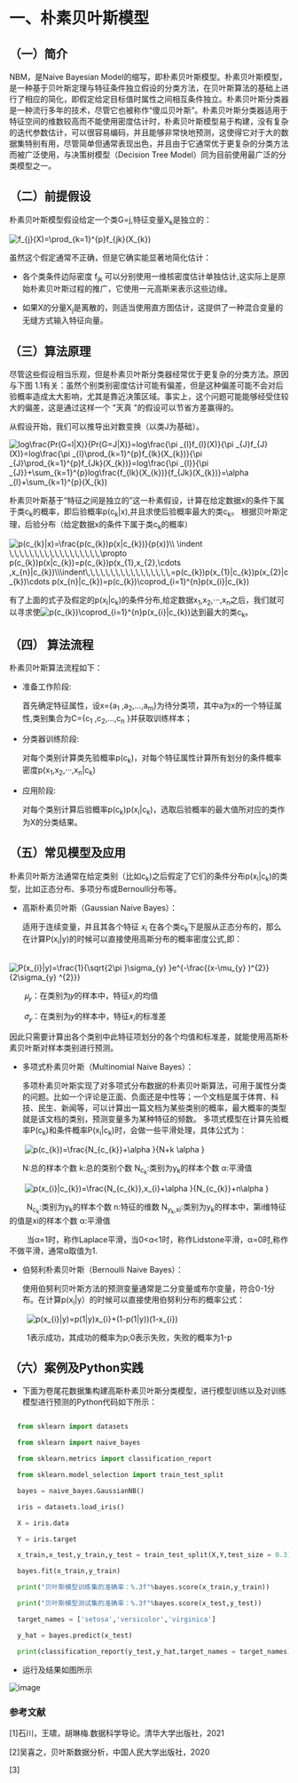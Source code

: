 # 一、朴素贝叶斯模型


## （一）简介


NBM，是Naive Bayesian Model的缩写，即朴素贝叶斯模型。朴素贝叶斯模型，是一种基于贝叶斯定理与特征条件独立假设的分类方法，在贝叶斯算法的基础上进行了相应的简化，即假定给定目标值时属性之间相互条件独立。朴素贝叶斯分类器是一种流行多年的技术，尽管它也被称作“傻瓜贝叶斯”。朴素贝叶斯分类器适用于特征空间的维数较高而不能使用密度估计时，朴素贝叶斯模型易于构建，没有复杂的迭代参数估计，可以很容易编码，并且能够非常快地预测，这使得它对于大的数据集特别有用，尽管简单但通常表现出色，并且由于它通常优于更复杂的分类方法而被广泛使用，与决策树模型（Decision Tree Model）同为目前使用最广泛的分类模型之一。
  
  
## （二）前提假设

朴素贝叶斯模型假设给定一个类G=j,特征变量X<sub>k</sub>是独立的：

<img src="https://latex.codecogs.com/svg.image?f_{j}(X)=\prod_{k=1}^{p}f_{jk}(X_{k})" title="f_{j}(X)=\prod_{k=1}^{p}f_{jk}(X_{k})" />

虽然这个假定通常不正确，但是它确实能显著地简化估计：

* 各个类条件边际密度 f<sub>jk</sub> 可以分别使用一维核密度估计单独估计,这实际上是原始朴素贝叶斯过程的推广，它使用一元高斯来表示这些边缘。

* 如果X的分量X<sub>j</sub>是离散的，则适当使用直方图估计，这提供了一种混合变量的无缝方式输入特征向量。


## （三）算法原理

尽管这些假设相当乐观，但是朴素贝叶斯分类器经常优于更复杂的分类方法。原因与下图 1.1有关：虽然个别类别密度估计可能有偏差，但是这种偏差可能不会对后验概率造成太大影响，尤其是靠近决策区域。事实上，这个问题可能能够经受住较大的偏差，这是通过这样一个 "天真 "的假设可以节省方差赢得的。

从假设开始，我们可以推导出对数变换（以类J为基础）。

<img src="https://latex.codecogs.com/svg.image?log\frac{Pr(G=l|X)}{Pr(G=J|X)}=log\frac{\pi&space;_{l}f_{l}(X)}{\pi&space;_{J}f_{J}(X)}=log\frac{\pi&space;_{l}\prod_{k=1}^{p}f_{lk}(X_{k})}{\pi&space;_{J}\prod_{k=1}^{p}f_{Jk}(X_{k})}=log\frac{\pi&space;_{l}}{\pi&space;_{J}}&plus;\sum_{k=1}^{p}log\frac{f_{lk}(X_{k})}{f_{Jk}(X_{k})}=\alpha&space;_{l}&plus;\sum_{k=1}^{p}(X_{k})&space;&space;&space;&space;&space;&space;&space;&space;&space;&space;&space;&space;&space;&space;&space;&space;&space;&space;&space;&space;&space;&space;&space;&space;&space;&space;&space;&space;&space;&space;&space;&space;&space;&space;&space;&space;&space;&space;&space;&space;&space;" title="log\frac{Pr(G=l|X)}{Pr(G=J|X)}=log\frac{\pi _{l}f_{l}(X)}{\pi _{J}f_{J}(X)}=log\frac{\pi _{l}\prod_{k=1}^{p}f_{lk}(X_{k})}{\pi _{J}\prod_{k=1}^{p}f_{Jk}(X_{k})}=log\frac{\pi _{l}}{\pi _{J}}+\sum_{k=1}^{p}log\frac{f_{lk}(X_{k})}{f_{Jk}(X_{k})}=\alpha _{l}+\sum_{k=1}^{p}(X_{k}) " />

朴素贝叶斯基于“特征之间是独立的”这一朴素假设，计算在给定数据x的条件下属于类c<sub>k</sub>的概率，即后验概率p(c<sub>k</sub>|x),并且求使后验概率最大的类c<sub>k</sub>。
根据贝叶斯定理，后验分布（给定数据x的条件下属于类c<sub>k</sub>的概率）


<img src="https://latex.codecogs.com/svg.image?p(c_{k}|x)=\frac{p(c_{k})p(x|c_{k})}{p(x)}\\&space;\indent&space;\,\,\,\,\,\,\,\,\,\,\,\,\,\,\,\,\,\,\propto&space;p(c_{k})p(x|c_{k})=p(c_{k})p(x_{1},x_{2},\cdots&space;,x_{n}|c_{k})\\\indent\,\,\,\,\,\,\,\,\,\,\,\,\,\,\,\,\,=p(c_{k})p(x_{1}|c_{k})p(x_{2}|c_{k})\cdots&space;p(x_{n}|c_{k})=p(c_{k})\coprod_{i=1}^{n}p(x_{i}|c_{k})" title="p(c_{k}|x)=\frac{p(c_{k})p(x|c_{k})}{p(x)}\\ \indent \,\,\,\,\,\,\,\,\,\,\,\,\,\,\,\,\,\,\propto p(c_{k})p(x|c_{k})=p(c_{k})p(x_{1},x_{2},\cdots ,x_{n}|c_{k})\\\indent\,\,\,\,\,\,\,\,\,\,\,\,\,\,\,\,\,=p(c_{k})p(x_{1}|c_{k})p(x_{2}|c_{k})\cdots p(x_{n}|c_{k})=p(c_{k})\coprod_{i=1}^{n}p(x_{i}|c_{k})" />


有了上面的式子及假定的p(x<sub>i</sub>|c<sub>k</sub>)的条件分布,给定数据x<sub>1</sub>,x<sub>2</sub>,···,x<sub>n</sub>之后，我们就可以寻求使<img src="https://latex.codecogs.com/svg.image?p(c_{k})\coprod_{i=1}^{n}p(x_{i}|c_{k})" title="p(c_{k})\coprod_{i=1}^{n}p(x_{i}|c_{k})" />达到最大的类c<sub>k</sub>。


## （四） 算法流程


朴素贝叶斯算法流程如下：

* 准备工作阶段:


  首先确定特征属性，设x={a<sub>1</sub> ,a<sub>2</sub>,...,a<sub>m</sub>}为待分类项，其中a为x的一个特征属性,类别集合为C={c<sub>1</sub> ,c<sub>2</sub>,...,c<sub>n</sub> }并获取训练样本；

* 分类器训练阶段:

  
  对每个类别计算类先验概率p(c<sub>k</sub>)，对每个特征属性计算所有划分的条件概率密度p(x<sub>1</sub>,x<sub>2</sub>,···,x<sub>n</sub>|c<sub>k</sub>)

* 应用阶段:


  对每个类别计算后验概率p(c<sub>k</sub>)p(x<sub>i</sub>|c<sub>k</sub>)，选取后验概率的最大值所对应的类作为X的分类结果。

## （五）常见模型及应用

朴素贝叶斯方法通常在给定类别（比如c<sub>k</sub>)之后假定了它们的条件分布p(x<sub>i</sub>|c<sub>k</sub>)的类型，比如正态分布、多项分布或Bernoulli分布等。


* 高斯朴素贝叶斯（Gaussian Naive Bayes）：

  适用于连续变量，并且其各个特征 𝑥<sub>i</sub> 在各个类c<sub>k</sub>下是服从正态分布的，那么在计算P(x<sub>i</sub>|y)的时候可以直接使用高斯分布的概率密度公式,即：
  
&nbsp; &nbsp;&nbsp;&nbsp; &nbsp;<img src="https://latex.codecogs.com/svg.image?P(x_{i}|y)=\frac{1}{\sqrt{2\pi&space;}\sigma_{y}&space;}e^{-\frac{(x-\mu_{y}&space;)^{2}}{2\sigma_{y}&space;^{2}}}" title="P(x_{i}|y)=\frac{1}{\sqrt{2\pi }\sigma_{y} }e^{-\frac{(x-\mu_{y} )^{2}}{2\sigma_{y} ^{2}}}" />

&nbsp; &nbsp;&nbsp; &nbsp;&nbsp;𝜇<sub>𝑦</sub>：在类别为𝑦的样本中，特征𝑥<sub>𝑖</sub>的均值
  
&nbsp; &nbsp; &nbsp;&nbsp;&nbsp;𝜎<sub>𝑦</sub>：在类别为𝑦的样本中，特征𝑥<sub>𝑖</sub>的标准差

因此只需要计算出各个类别中此特征项划分的各个均值和标准差，就能使用高斯朴素贝叶斯对样本类别进行预测。

* 多项式朴素贝叶斯（Multinomial Naive Bayes）：

  多项朴素贝叶斯实现了对多项式分布数据的朴素贝叶斯算法，可用于属性分类的问题。比如一个评论是正面、负面还是中性等；一个文档是属于体育、科技、民生、新闻等，可以计算出一篇文档为某些类别的概率，最大概率的类型就是该文档的类别，预测变量多为某种特征的频数。
  多项式模型在计算先验概率P(c<sub>k</sub>)和条件概率P(x<sub>i</sub>|c<sub>k</sub>)时，会做一些平滑处理，具体公式为：
  
 &nbsp; &nbsp;&nbsp; &nbsp;&nbsp;<img src="https://latex.codecogs.com/svg.image?p(c_{k})=\frac{N_{c_{k}}&plus;\alpha&space;}{N&plus;k&space;\alpha&space;}" title="p(c_{k})=\frac{N_{c_{k}}+\alpha }{N+k \alpha }" />
 
 &nbsp; &nbsp; &nbsp;&nbsp;N:总的样本个数 k:总的类别个数 N<sub>c<sub>k</sub></sub>:类别为y<sub>k</sub>的样本个数 α:平滑值
 
 &nbsp; &nbsp; &nbsp;&nbsp;&nbsp;<img src="https://latex.codecogs.com/svg.image?p(x_{i}|c_{k})=\frac{N_{c_{k}},x_{i}&plus;\alpha&space;}{N_{c_{k}}&plus;n\alpha&space;}" title="p(x_{i}|c_{k})=\frac{N_{c_{k}},x_{i}+\alpha }{N_{c_{k}}+n\alpha }" />
 
&nbsp; &nbsp; &nbsp;&nbsp;&nbsp; N<sub>c<sub>k</sub></sub>:类别为y<sub>k</sub>的样本个数  n:特征的维数  N<sub>y<sub>k</sub>,xi</sub>:类别为y<sub>k</sub>的样本中，第i维特征的值是xi的样本个数    α:平滑值

&nbsp; &nbsp; &nbsp;&nbsp;&nbsp;  当α=1时，称作Laplace平滑，当0<α<1时，称作Lidstone平滑，α=0时,称作不做平滑，通常α取值为1.


* 伯努利朴素贝叶斯（Bernoulli Naive Bayes）：

  使用伯努利贝叶斯方法的预测变量通常是二分变量或布尔变量，符合0-1分布。在计算p(x<sub>i</sub>|y）的时候可以直接使用伯努利分布的概率公式：
  
&nbsp; &nbsp; &nbsp;&nbsp;&nbsp; <img src="https://latex.codecogs.com/svg.image?p(x_{i}|y)=p(1|y)x_{i}&plus;(1-p(1|y))(1-x_{i})" title="p(x_{i}|y)=p(1|y)x_{i}+(1-p(1|y))(1-x_{i})" />

&nbsp; &nbsp; &nbsp;&nbsp;&nbsp; 1表示成功，其成功的概率为p;0表示失败，失败的概率为1-p


## （六）案例及Python实践

* 下面为卷尾花数据集构建高斯朴素贝叶斯分类模型，进行模型训练以及对训练模型进行预测的Python代码如下所示：
```python

  from sklearn import datasets

  from sklearn import naive_bayes

  from sklearn.metrics import classification_report

  from sklearn.model_selection import train_test_split

  bayes = naive_bayes.GaussianNB()

  iris = datasets.load_iris()

  X = iris.data

  Y = iris.target

  x_train,x_test,y_train,y_test = train_test_split(X,Y,test_size = 0.3)

  bayes.fit(x_train,y_train)

  print("贝叶斯模型训练集的准确率：%.3f"%bayes.score(x_train,y_train))

  print("贝叶斯模型测试集的准确率：%.3f"%bayes.score(x_test,y_test))

  target_names = ['setosa','versicolor','virginica']

  y_hat = bayes.predict(x_test)

  print(classification_report(y_test,y_hat,target_names = target_names))
```
* 运行及结果如图所示

![image](https://github.com/luxinyu-xg/2021BayesianCourse/blob/main/figure/%E5%9B%BE%E7%89%871.png)

### 参考文献
[1]石川，王啸，胡琳梅.数据科学导论。清华大学出版社，2021

[2]吴喜之，贝叶斯数据分析，中国人民大学出版社，2020

[3]
